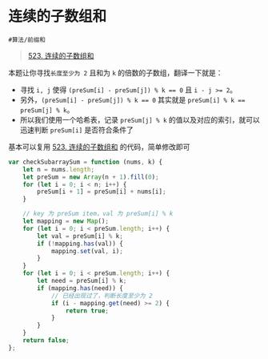 
# 连续的子数组和


`#算法/前缀和` 


> [523. 连续的子数组和](https://leetcode.cn/problems/continuous-subarray-sum/)


本题让你寻找`长度至少为 2` 且和为 `k` 的倍数的子数组，翻译一下就是：
- 寻找 `i, j` 使得 `(preSum[i] - preSum[j]) % k == 0` 且 `i - j >= 2`。
- 另外，`(preSum[i] - preSum[j]) % k == 0` 其实就是 `preSum[i] % k == preSum[j] % k`。
- 所以我们使用一个哈希表，记录 `preSum[j] % k` 的值以及对应的索引，就可以迅速判断 `preSum[i]` 是否符合条件了


基本可以复用 [523. 连续的子数组和](/post/0yg0m6ua.html) 的代码，简单修改即可

```javascript hl:11,17,20
var checkSubarraySum = function (nums, k) {
    let n = nums.length;
    let preSum = new Array(n + 1).fill(0);
    for (let i = 0; i < n; i++) {
        preSum[i + 1] = preSum[i] + nums[i];
    }

    // key 为 preSum item，val 为 preSum[i] % k
    let mapping = new Map();
    for (let i = 0; i < preSum.length; i++) {
        let val = preSum[i] % k;
        if (!mapping.has(val)) {
            mapping.set(val, i);
        }
    }
    for (let i = 0; i < preSum.length; i++) {
        let need = preSum[i] % k;
        if (mapping.has(need)) {
            // 已经出现过了，判断长度至少为 2
            if (i - mapping.get(need) >= 2) {
                return true;
            }
        }
    }
    return false;
};

```
